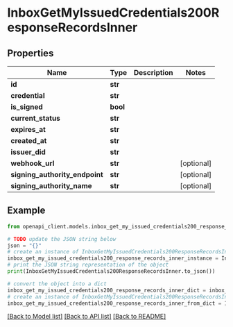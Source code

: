 # InboxGetMyIssuedCredentials200ResponseRecordsInner


## Properties

Name | Type | Description | Notes
------------ | ------------- | ------------- | -------------
**id** | **str** |  | 
**credential** | **str** |  | 
**is_signed** | **bool** |  | 
**current_status** | **str** |  | 
**expires_at** | **str** |  | 
**created_at** | **str** |  | 
**issuer_did** | **str** |  | 
**webhook_url** | **str** |  | [optional] 
**signing_authority_endpoint** | **str** |  | [optional] 
**signing_authority_name** | **str** |  | [optional] 

## Example

```python
from openapi_client.models.inbox_get_my_issued_credentials200_response_records_inner import InboxGetMyIssuedCredentials200ResponseRecordsInner

# TODO update the JSON string below
json = "{}"
# create an instance of InboxGetMyIssuedCredentials200ResponseRecordsInner from a JSON string
inbox_get_my_issued_credentials200_response_records_inner_instance = InboxGetMyIssuedCredentials200ResponseRecordsInner.from_json(json)
# print the JSON string representation of the object
print(InboxGetMyIssuedCredentials200ResponseRecordsInner.to_json())

# convert the object into a dict
inbox_get_my_issued_credentials200_response_records_inner_dict = inbox_get_my_issued_credentials200_response_records_inner_instance.to_dict()
# create an instance of InboxGetMyIssuedCredentials200ResponseRecordsInner from a dict
inbox_get_my_issued_credentials200_response_records_inner_from_dict = InboxGetMyIssuedCredentials200ResponseRecordsInner.from_dict(inbox_get_my_issued_credentials200_response_records_inner_dict)
```
[[Back to Model list]](../README.md#documentation-for-models) [[Back to API list]](../README.md#documentation-for-api-endpoints) [[Back to README]](../README.md)


